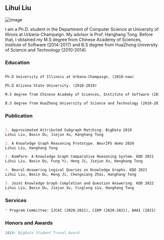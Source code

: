 ## Lihui Liu
![image](https://user-images.githubusercontent.com/53407011/157603986-f480c629-6987-48aa-93f7-55c1b003d336.png)


I am a Ph.D. student in the Department of Computer Science at University of Illinois at Urbana-Champaign. My advisor is Prof. Hanghang Tong. Before that, I obtained my M.S degree from Chinese Academy of Sciences, Institute of Software (2014-2017) and B.S degree from HuaZhong University of Science and Technology (2010-2014).


### Education
```markdown

Ph.D University of Illinois at Urbana-Champaign. (2018-now)

Ph.D Arizona State University. (2018-2019)

M.S degree from Chinese Academy of Sciences, Institute of Software (2014-2017)

B.S degree from HuaZhong University of Science and Technology (2010-2014)

```


### Publication
```markdown

1. Approximated Attributed Subgraph Matching. BigData 2019
Lihui Liu, Boxin Du, Jiejun Xu, Hanghang Tong

2. A Knowledge Graph Reasoning Prototype. NeurIPS demo 2020
Lihui Liu, Hanghang Tong

3. KomPare: A Knowledge Graph Comparative Reasoning System. KDD 2021
Lihui Liu, Boxin Du, Fung Yi, Heng Ji, Jiejun Xu, Hanghang Tong

4. Neural-Answering Logical Queries on Knowledge Graphs. KDD 2021
Lihui Liu, Boxin Du, Heng Ji, Chengxiang Zhai, Hanghang Tong

5. Joint Knowledge Graph Completion and Question Answering. KDD 2022
Lihui Liu, Boxin Du, Jiejun Xu, Yinglong xia, Hanghang Tong

```

### Services
```markdown
* Program Committee: IJCAI (2020-2021), CIKM (2020-2021), AAAI (2021)
```

### Honors and Awards
```markdown
2019: BigData Student Travel Award
```
